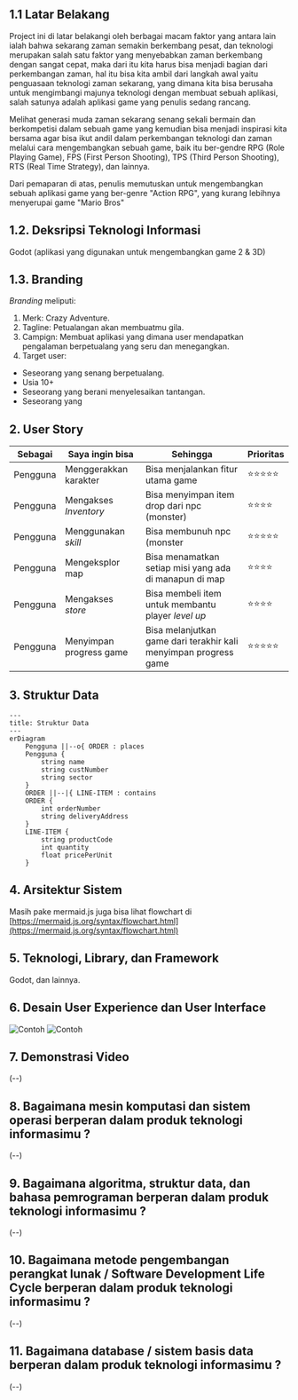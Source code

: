 ## 1.1 Latar Belakang

Project ini di latar belakangi oleh berbagai macam faktor yang antara lain ialah bahwa sekarang zaman semakin berkembang pesat, dan teknologi merupakan salah satu faktor yang menyebabkan zaman berkembang dengan sangat cepat, maka dari itu kita harus bisa menjadi bagian dari perkembangan zaman, hal itu bisa kita ambil dari langkah awal yaitu penguasaan teknologi zaman sekarang, yang dimana kita bisa berusaha untuk mengimbangi majunya teknologi dengan membuat sebuah aplikasi, salah satunya adalah aplikasi game yang penulis sedang rancang.

Melihat generasi muda zaman sekarang senang sekali bermain dan berkompetisi dalam sebuah game yang kemudian bisa menjadi inspirasi kita bersama agar bisa ikut andil dalam perkembangan teknologi dan zaman melalui cara mengembangkan sebuah game, baik itu ber-gendre RPG (Role Playing Game), FPS (First Person Shooting), TPS (Third Person Shooting), RTS (Real Time Strategy), dan lainnya.

Dari pemaparan di atas, penulis memutuskan untuk mengembangkan sebuah aplikasi game yang ber-genre "Action RPG", yang kurang lebihnya menyerupai game "Mario Bros"

## 1.2. Deksripsi Teknologi Informasi

Godot (aplikasi yang digunakan untuk mengembangkan game 2 & 3D)

## 1.3. Branding

*Branding* meliputi:
1. Merk: Crazy Adventure.
2. Tagline: Petualangan akan membuatmu gila.
3. Campign: Membuat aplikasi yang dimana user mendapatkan pengalaman berpetualang yang seru dan menegangkan.
4. Target user:
- Seseorang yang senang berpetualang.
- Usia 10+
- Seseorang yang berani menyelesaikan tantangan.
- Seseorang yang

## 2. User Story

Sebagai | Saya ingin bisa | Sehingga | Prioritas
---|---|---|---
Pengguna | Menggerakkan karakter | Bisa menjalankan fitur utama game | ⭐⭐⭐⭐⭐
Pengguna | Mengakses *Inventory* | Bisa menyimpan item drop dari npc (monster) | ⭐⭐⭐⭐
Pengguna | Menggunakan *skill* | Bisa membunuh npc (monster | ⭐⭐⭐⭐⭐
Pengguna | Mengeksplor map | Bisa menamatkan setiap misi yang ada di manapun di map | ⭐⭐⭐⭐
Pengguna | Mengakses  *store* | Bisa membeli item untuk membantu player *level up* | ⭐⭐⭐⭐
Pengguna | Menyimpan progress game | Bisa melanjutkan game dari terakhir kali menyimpan progress game | ⭐⭐⭐⭐⭐


## 3. Struktur Data
```mermaid
---
title: Struktur Data
---
erDiagram
    Pengguna ||--o{ ORDER : places
    Pengguna {
        string name
        string custNumber
        string sector
    }
    ORDER ||--|{ LINE-ITEM : contains
    ORDER {
        int orderNumber
        string deliveryAddress
    }
    LINE-ITEM {
        string productCode
        int quantity
        float pricePerUnit
    }
```

## 4. Arsitektur Sistem

Masih pake mermaid.js juga bisa lihat flowchart di [https://mermaid.js.org/syntax/flowchart.html](https://mermaid.js.org/syntax/flowchart.html)

## 5. Teknologi, Library, dan Framework

Godot, dan lainnya.

## 6. Desain User Experience dan User Interface

![Contoh](https://media.pocketgamer.com/artwork/na-jkjt/mage-gauntlet-iphone-1.jpg)
![Contoh](https://i.pinimg.com/originals/51/bf/c9/51bfc989e70dd48cf5af4a9bebbd9f41.gif)

## 7. Demonstrasi Video

(--)

## 8. Bagaimana mesin komputasi dan sistem operasi berperan dalam produk teknologi informasimu ?

(--)

## 9. Bagaimana algoritma, struktur data, dan bahasa pemrograman berperan dalam produk teknologi informasimu ?

(--)

## 10. Bagaimana metode pengembangan perangkat lunak / Software Development Life Cycle berperan dalam produk teknologi informasimu ?

(--)

## 11. Bagaimana database / sistem basis data berperan dalam produk teknologi informasimu ?

(--)